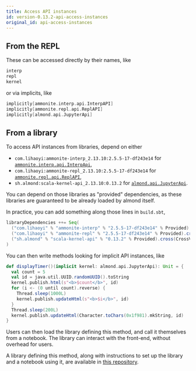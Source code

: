 ```yaml
---
title: Access API instances
id: version-0.13.2-api-access-instances
original_id: api-access-instances
---
```


## From the REPL

These can be accessed directly by their names, like
```scala
interp
repl
kernel
```

or via implicits, like
```scala
implicitly[ammonite.interp.api.InterpAPI]
implicitly[ammonite.repl.api.ReplAPI]
implicitly[almond.api.JupyterApi]
```

## From a library

To access API instances from libraries, depend on either
- `com.lihaoyi:ammonite-interp_2.13.10:2.5.5-17-df243e14` for [`ammonite.interp.api.InterpApi`](api-ammonite.md#interpapi),
- `com.lihaoyi:ammonite-repl_2.13.10:2.5.5-17-df243e14` for [`ammonite.repl.api.ReplAPI`](api-ammonite.md#replapi),
- `sh.almond:scala-kernel-api_2.13.10:0.13.2` for [`almond.api.JupyterApi`](api-jupyter.md#jupyterapi).

You can depend on those libraries as "provided" dependencies, as these libraries
are guaranteed to be already loaded by almond itself.

In practice, you can add something along those lines in `build.sbt`,
```scala
libraryDependencies ++= Seq(
  ("com.lihaoyi" % "ammonite-interp" % "2.5.5-17-df243e14" % Provided).cross(CrossVersion.full), // for ammonite.interp.api.InterpApi
  ("com.lihaoyi" % "ammonite-repl" % "2.5.5-17-df243e14" % Provided).cross(CrossVersion.full), // for ammonite.repl.api.ReplAPI
  ("sh.almond" % "scala-kernel-api" % "0.13.2" % Provided).cross(CrossVersion.full) // for almond.api.JupyterApi
)
```

You can then write methods looking for implicit
API instances, like
```scala
def displayTimer()(implicit kernel: almond.api.JupyterApi): Unit = {
  val count = 5
  val id = java.util.UUID.randomUUID().toString
  kernel.publish.html(s"<b>$count</b>", id)
  for (i <- (0 until count).reverse) {
    Thread.sleep(1000L)
    kernel.publish.updateHtml(s"<b>$i</b>", id)
  }
  Thread.sleep(200L)
  kernel.publish.updateHtml(Character.toChars(0x1f981).mkString, id)
}
```

Users can then load the library defining this method, and call it themselves
from a notebook. The library can interact with the front-end, without overhead
for users.

A library defining this method, along with instructions to set up the library and
a notebook using it, are available in
[this repository](https://github.com/almond-sh/example-library-jupyter-api).
